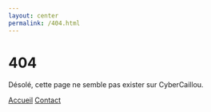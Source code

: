 ```yaml
---
layout: center
permalink: /404.html
---
```


# 404

Désolé, cette page ne semble pas exister sur CyberCaillou.

<div class="mt3">
  <a href="{{ site.baseurl }}/" class="button button-perso button-big">Accueil</a>
  <a href="{{ site.baseurl }}/contact/" class="button button-perso button-big">Contact</a>
</div>
